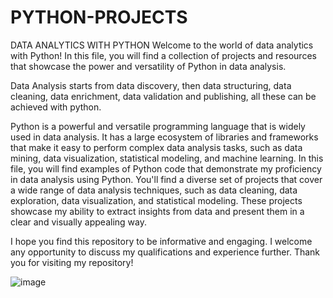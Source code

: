 # PYTHON-PROJECTS

DATA ANALYTICS WITH PYTHON
Welcome to the world of data analytics with Python! In this file, you will find a collection of projects and resources that showcase the power and versatility of Python in data analysis.

Data Analysis starts from data discovery, then data structuring, data cleaning, data enrichment, data validation and publishing, all these can be achieved with python.  

Python is a powerful and versatile programming language that is widely used in data analysis. It has a large ecosystem of libraries and frameworks that make it easy to perform complex data analysis tasks, such as data mining, data visualization, statistical modeling, and machine learning.
In this file, you will find examples of Python code that demonstrate my proficiency in data analysis using Python. You'll find a diverse set of projects that cover a wide range of data analysis techniques, such as data cleaning, data exploration, data visualization, and statistical modeling. These projects showcase my ability to extract insights from data and present them in a clear and visually appealing way.

I hope you find this repository to be informative and engaging. I welcome any opportunity to discuss my qualifications and experience further. Thank you for visiting my repository!

![image](https://github.com/user-attachments/assets/adc5aee6-b200-4901-bd93-b4e16f5bb450)
